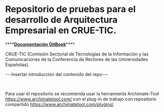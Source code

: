 # Repositorio de pruebas para el desarrollo de Arquitectura Empresarial en CRUE-TIC.

\*\*\*\*[**Documentación GitBook**](https://practicas-stic.gitbook.io/crue-tic-ae-pre/)\*\*\*\*


​CRUE-TIC (Comisión Sectorial de Tecnologías de la Información y las Comunicaciones de la Conferencia de Rectores de las Universidades Españolas).

---Insertar introducción del contenido del repo---

​

Para usar el repositorio se recomienda usar la herramienta Archimate-Tool https://www.archimatetool.com/ con el plug-in de trabajo con repositorio compartido https://www.archimatetool.com/plugins/.
